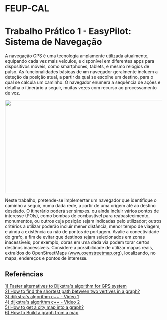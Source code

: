 # FEUP-CAL

# Trabalho Prático 1 - EasyPilot: Sistema de Navegação

A navegação GPS é uma tecnologia amplamente utilizada atualmente, equipando cada vez mais veículos, e disponível em diferentes apps para dispositivos móveis, como smartphones, tablets, e mesmo relógios de pulso. As funcionalidades básicas de um navegador geralmente incluem a deteção da posição atual, a partir da qual se escolhe um destino, para o qual se calcula um caminho. O navegador enumera a sequência de ações e detalha o itinerário a seguir, muitas vezes com recurso ao processamento de voz.

<img src= "https://lh6.googleusercontent.com/Wlt3vfe6XEfaT7zzXcjUwuyO9GwJEgo2GWgGFdr4BEOW9CMOgPKBHGT3ctlj0Et-IudrgJT5aeSP7yomjMNt6W73ptJd_hOTY1vhWi5b-sBqFDR_MpSVqeh1BAI1u0Mg0bO6msVX" width="600" height="300"/> 

Neste trabalho, pretende-se implementar um navegador que identifique o caminho a seguir, numa dada rede, a partir de uma origem até ao destino desejado. O itinerário poderá ser simples, ou ainda incluir vários pontos de interesse (POIs), como bombas de combustível para reabastecimento, monumentos, ou outros cuja posição sejam indicadas pelo utilizador; outros critérios a utilizar poderão incluir menor distância, menor tempo de viagem, e ainda a existência ou não de pontos de portagem.
Avalie a conectividade do grafo, a fim de evitar que destinos sejam selecionados em zonas inacessíveis; por exemplo, obras em uma dada via podem torar certos destinos inacessíveis.
Considere a possibilidade de utilizar mapas reais, extraídos do OpenStreetMaps (www.openstreetmap.org), localizando, no mapa, endereços e pontos de interesse.


## Referências
<a name="ref1" href="http://stackoverflow.com/questions/11277993/faster-alternatives-to-dijkstras-algorithm-for-gps-system">1) Faster alternatives to Dijkstra's algorithm for GPS system</a><br>
<a name="ref1" href="http://stackoverflow.com/questions/16704664/how-to-find-the-shortest-path-between-two-vertives-in-a-graph">2) How to find the shortest path between two vertives in a graph?</a><br>
<a name="ref1" href="https://www.youtube.com/watch?v=8Ls1RqHCOPw">3) dijkstra's algorithm c++ - Video 1</a><br>
<a name="ref1" href="https://www.youtube.com/watch?v=WN3Rb9wVYDY">4) dijkstra's algorithm c++ - Video 2</a><br>
<a name="ref1" href="https://www.researchgate.net/post/How_to_get_a_city_map_into_a_graph_format_of_nodes_and_edges">5) How to get a city map into a graph?</a><br>
<a name="ref1" href="http://gis.stackexchange.com/questions/104452/how-to-build-a-graph-from-a-map">6) How to Build a graph from a map</a><br>



